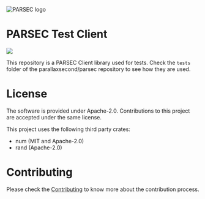 <!--
  -- Copyright (c) 2019, Arm Limited, All Rights Reserved
  -- SPDX-License-Identifier: Apache-2.0
  --
  -- Licensed under the Apache License, Version 2.0 (the "License"); you may
  -- not use this file except in compliance with the License.
  -- You may obtain a copy of the License at
  --
  -- http://www.apache.org/licenses/LICENSE-2.0
  --
  -- Unless required by applicable law or agreed to in writing, software
  -- distributed under the License is distributed on an "AS IS" BASIS, WITHOUT
  -- WARRANTIES OR CONDITIONS OF ANY KIND, either express or implied.
  -- See the License for the specific language governing permissions and
  -- limitations under the License.
--->
![PARSEC logo](PARSEC.png)
# PARSEC Test Client

![](https://github.com/parallaxsecond/parsec-client-test/workflows/Continuous%20Integration/badge.svg)

This repository is a PARSEC Client library used for tests. Check the `tests` folder of the
parallaxsecond/parsec repository to see how they are used.

# License

The software is provided under Apache-2.0. Contributions to this project are accepted under the same license.

This project uses the following third party crates:
* num (MIT and Apache-2.0)
* rand (Apache-2.0)

# Contributing

Please check the [Contributing](CONTRIBUTING.md) to know more about the contribution process.

